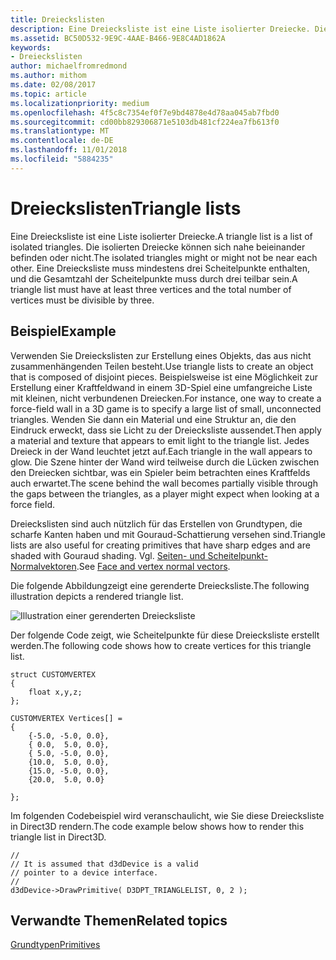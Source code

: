 ```yaml
---
title: Dreieckslisten
description: Eine Dreiecksliste ist eine Liste isolierter Dreiecke. Die isolierten Dreiecke können sich nahe beieinander befinden oder nicht. Eine Dreiecksliste muss mindestens drei Scheitelpunkte enthalten, und die Gesamtzahl der Scheitelpunkte muss durch drei teilbar sein.
ms.assetid: BC50D532-9E9C-4AAE-B466-9E8C4AD1862A
keywords:
- Dreieckslisten
author: michaelfromredmond
ms.author: mithom
ms.date: 02/08/2017
ms.topic: article
ms.localizationpriority: medium
ms.openlocfilehash: 4f5c8c7354ef0f7e9bd4878e4d78aa045ab7fbd0
ms.sourcegitcommit: cd00bb829306871e5103db481cf224ea7fb613f0
ms.translationtype: MT
ms.contentlocale: de-DE
ms.lasthandoff: 11/01/2018
ms.locfileid: "5884235"
---
```

# <a name="triangle-lists"></a><span data-ttu-id="1f6e3-106">Dreieckslisten</span><span class="sxs-lookup"><span data-stu-id="1f6e3-106">Triangle lists</span></span>


<span data-ttu-id="1f6e3-107">Eine Dreiecksliste ist eine Liste isolierter Dreiecke.</span><span class="sxs-lookup"><span data-stu-id="1f6e3-107">A triangle list is a list of isolated triangles.</span></span> <span data-ttu-id="1f6e3-108">Die isolierten Dreiecke können sich nahe beieinander befinden oder nicht.</span><span class="sxs-lookup"><span data-stu-id="1f6e3-108">The isolated triangles might or might not be near each other.</span></span> <span data-ttu-id="1f6e3-109">Eine Dreiecksliste muss mindestens drei Scheitelpunkte enthalten, und die Gesamtzahl der Scheitelpunkte muss durch drei teilbar sein.</span><span class="sxs-lookup"><span data-stu-id="1f6e3-109">A triangle list must have at least three vertices and the total number of vertices must be divisible by three.</span></span>

## <a name="span-idexamplespanspan-idexamplespanspan-idexamplespanexample"></a><span data-ttu-id="1f6e3-110"><span id="Example"></span><span id="example"></span><span id="EXAMPLE"></span>Beispiel</span><span class="sxs-lookup"><span data-stu-id="1f6e3-110"><span id="Example"></span><span id="example"></span><span id="EXAMPLE"></span>Example</span></span>


<span data-ttu-id="1f6e3-111">Verwenden Sie Dreieckslisten zur Erstellung eines Objekts, das aus nicht zusammenhängenden Teilen besteht.</span><span class="sxs-lookup"><span data-stu-id="1f6e3-111">Use triangle lists to create an object that is composed of disjoint pieces.</span></span> <span data-ttu-id="1f6e3-112">Beispielsweise ist eine Möglichkeit zur Erstellung einer Kraftfeldwand in einem 3D-Spiel eine umfangreiche Liste mit kleinen, nicht verbundenen Dreiecken.</span><span class="sxs-lookup"><span data-stu-id="1f6e3-112">For instance, one way to create a force-field wall in a 3D game is to specify a large list of small, unconnected triangles.</span></span> <span data-ttu-id="1f6e3-113">Wenden Sie dann ein Material und eine Struktur an, die den Eindruck erweckt, dass sie Licht zu der Dreiecksliste aussendet.</span><span class="sxs-lookup"><span data-stu-id="1f6e3-113">Then apply a material and texture that appears to emit light to the triangle list.</span></span> <span data-ttu-id="1f6e3-114">Jedes Dreieck in der Wand leuchtet jetzt auf.</span><span class="sxs-lookup"><span data-stu-id="1f6e3-114">Each triangle in the wall appears to glow.</span></span> <span data-ttu-id="1f6e3-115">Die Szene hinter der Wand wird teilweise durch die Lücken zwischen den Dreiecken sichtbar, was ein Spieler beim betrachten eines Kraftfelds auch erwartet.</span><span class="sxs-lookup"><span data-stu-id="1f6e3-115">The scene behind the wall becomes partially visible through the gaps between the triangles, as a player might expect when looking at a force field.</span></span>

<span data-ttu-id="1f6e3-116">Dreieckslisten sind auch nützlich für das Erstellen von Grundtypen, die scharfe Kanten haben und mit Gouraud-Schattierung versehen sind.</span><span class="sxs-lookup"><span data-stu-id="1f6e3-116">Triangle lists are also useful for creating primitives that have sharp edges and are shaded with Gouraud shading.</span></span> <span data-ttu-id="1f6e3-117">Vgl. [Seiten- und Scheitelpunkt-Normalvektoren](face-and-vertex-normal-vectors.md).</span><span class="sxs-lookup"><span data-stu-id="1f6e3-117">See [Face and vertex normal vectors](face-and-vertex-normal-vectors.md).</span></span>

<span data-ttu-id="1f6e3-118">Die folgende Abbildungzeigt eine gerenderte Dreiecksliste.</span><span class="sxs-lookup"><span data-stu-id="1f6e3-118">The following illustration depicts a rendered triangle list.</span></span>

![Illustration einer gerenderten Dreiecksliste](images/trilist.png)

<span data-ttu-id="1f6e3-120">Der folgende Code zeigt, wie Scheitelpunkte für diese Dreiecksliste erstellt werden.</span><span class="sxs-lookup"><span data-stu-id="1f6e3-120">The following code shows how to create vertices for this triangle list.</span></span>

```
struct CUSTOMVERTEX
{
    float x,y,z;
};

CUSTOMVERTEX Vertices[] = 
{
    {-5.0, -5.0, 0.0},
    { 0.0,  5.0, 0.0},
    { 5.0, -5.0, 0.0},
    {10.0,  5.0, 0.0},
    {15.0, -5.0, 0.0},
    {20.0,  5.0, 0.0}

};
```

<span data-ttu-id="1f6e3-121">Im folgenden Codebeispiel wird veranschaulicht, wie Sie diese Dreiecksliste in Direct3D rendern.</span><span class="sxs-lookup"><span data-stu-id="1f6e3-121">The code example below shows how to render this triangle list in Direct3D.</span></span>

```
//
// It is assumed that d3dDevice is a valid
// pointer to a device interface.
//
d3dDevice->DrawPrimitive( D3DPT_TRIANGLELIST, 0, 2 );
```

## <a name="span-idrelated-topicsspanrelated-topics"></a><span data-ttu-id="1f6e3-122"><span id="related-topics"></span>Verwandte Themen</span><span class="sxs-lookup"><span data-stu-id="1f6e3-122"><span id="related-topics"></span>Related topics</span></span>


[<span data-ttu-id="1f6e3-123">Grundtypen</span><span class="sxs-lookup"><span data-stu-id="1f6e3-123">Primitives</span></span>](primitives.md)

 

 




